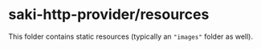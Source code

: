 # saki-http-provider/resources

This folder contains static resources (typically an `"images"` folder as well).
